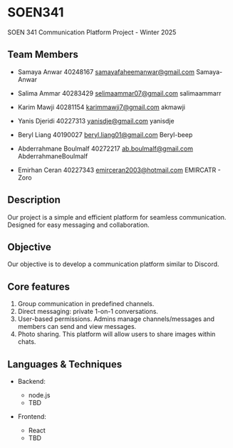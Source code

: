 # SOEN341
SOEN 341 Communication Platform Project - Winter 2025

## Team Members
- Samaya Anwar
40248167
samayafaheemanwar@gmail.com
Samaya-Anwar

- Salima Ammar
40283429
selimaammar07@gmail.com
salimaammarr

- Karim Mawji
40281154
karimmawji7@gmail.com
akmawji

- Yanis Djeridi
40227313
yanisdje@gmail.com
yanisdje

- Beryl Liang
40190027
beryl.liang01@gmail.com
Beryl-beep

- Abderrahmane Boulmalf
40272217
ab.boulmalf@gmail.com
AbderrahmaneBoulmalf

- Emirhan Ceran
40227343
emirceran2003@hotmail.com
EMIRCATR - Zoro

## Description
Our project is a simple and efficient platform for seamless communication. Designed for easy messaging and collaboration. 

## Objective
Our objective is to develop a communication platform similar to Discord.

## Core features
1. Group communication in predefined channels.
2. Direct messaging: private 1-on-1 conversations.
3. User-based permissions. Admins manage channels/messages and members can send and view messages.
4. Photo sharing. This platform will allow users to share images within chats.

## Languages & Techniques
- Backend:
  - node.js
  - TBD

- Frontend:
  - React
  - TBD
